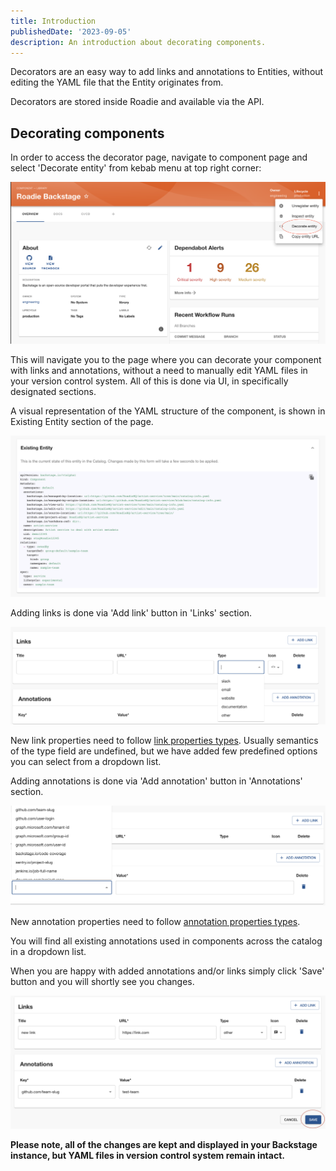 ```yaml
---
title: Introduction
publishedDate: '2023-09-05'
description: An introduction about decorating components.
---
```


Decorators are an easy way to add links and annotations to Entities, without editing the YAML file that the Entity originates from.

Decorators are stored inside Roadie and available via the API.

## Decorating components

In order to access the decorator page, navigate to component page and select 'Decorate entity' from kebab menu at top right corner:

![Decorate component](./decorate_entity.png)

This will navigate you to the page where you can decorate your component with links and annotations, without a need to manually edit YAML files in your version control system. All of this is done via UI, in specifically designated sections.


A visual representation of the YAML structure of the component, is shown in Existing Entity section of the page.

![Existing component](./existing_entity.png)


Adding links is done via 'Add link' button in 'Links' section. 

![Add link](./add_link.png)

New link properties need to follow [link properties types](https://backstage.io/docs/features/software-catalog/descriptor-format#links-optional). Usually semantics of the type field are undefined, but we have added few predefined options you can select from a dropdown list.

Adding annotations is done via 'Add annotation' button in 'Annotations' section.

![Add annotation](./add_annotation.png)

New annotation properties need to follow [annotation properties types](https://backstage.io/docs/features/software-catalog/descriptor-format#annotations-optional). 

You will find all existing annotations used in components across the catalog in a dropdown list.

When you are happy with added annotations and/or links simply click 'Save' button and you will shortly see you changes.

![Save changes](./save_decorator.png)

<b> Please note, all of the changes are kept and displayed in your Backstage instance, but YAML files in version control system remain intact. </b>